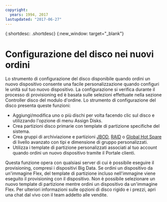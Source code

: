 ```yaml
---
copyright:
  years: 1994, 2017
lastupdated: "2017-06-27"
---
```


{:shortdesc: .shortdesc}
{:new_window: target="_blank"}


# Configurazione del disco nei nuovi ordini

Lo strumento di configurazione del disco disponibile quando ordini un nuovo dispositivo consente una facile personalizzazione quando configuri le unità sul tuo nuovo dispositivo. La configurazione si verifica durante il processo di provisioning ed è basata sulle selezioni effettuate nella sezione Controller disco del modulo d'ordine. Lo strumento di configurazione del disco presenta queste funzioni:

* Aggiungi/modifica uno o più dischi per volta facendo clic sul disco e utilizzando l'opzione di menu Assign Disks.
* Crea partizioni disco primarie con template di partizione specifiche del sistema.
* Crea gruppi di archiviazione e partizioni [JBOD](http://en.wikipedia.org/wiki/JBOD#JBOD), [RAID](http://en.wikipedia.org/wiki/RAID) o [Global Hot Spare](http://en.wikipedia.org/wiki/Hot_spare) di livello avanzato con tipi e dimensione di gruppo personalizzati.
* Utilizza i template di partizione personalizzati associati al tuo account quando ordini un nuovo dispositivo tramite il Portale clienti.

Questa funzione opera con qualsiasi server di cui è possibile eseguire il provisioning, compresi i dispositivi Big Data. Se ordini un dispositivo da un'immagine Flex, del template di partizione incluso nell'immagine viene eseguito il provisioning con il dispositivo. Non è possibile selezionare un nuovo template di partizione mentre ordini un dispositivo da un'immagine Flex. Per ulteriori informazioni sulle opzioni di disco rigido e i prezzi, apri una chat dal vivo con il team addetto alle vendite.

